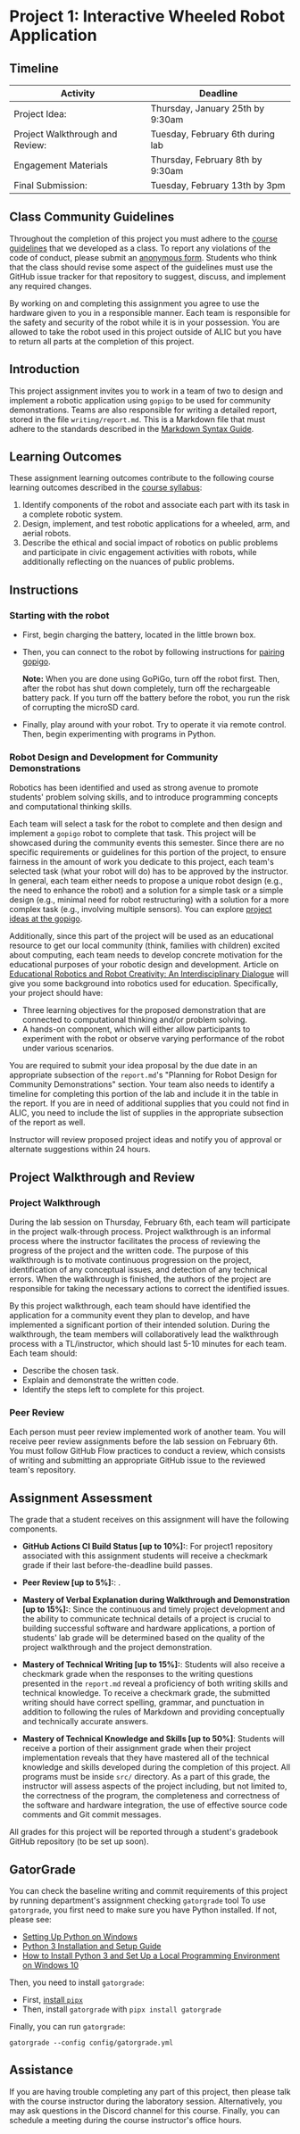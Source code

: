 # Project 1: Interactive Wheeled Robot Application

## Timeline

Activity                   | Deadline
-------------------------- | --------------------------------
Project Idea:              | Thursday, January 25th by 9:30am
Project Walkthrough and Review: | Tuesday, February 6th during lab
Engagement Materials       | Thursday, February 8th by 9:30am
Final Submission:          | Tuesday, February 13th by 3pm   

## Class Community Guidelines

Throughout the completion of this project you must adhere to the [course guidelines](https://github.com/CMPSC-304-Robotic-Agents-Spring-2024/course_information) that we developed as a class. To report any violations of the code of conduct, please submit an [anonymous form](https://forms.gle/tePfnLY12hyN1Xbd6). Students who think that the class should revise some aspect of the guidelines must use the GitHub issue tracker for that repository to suggest, discuss, and implement any required changes.

By working on and completing this assignment you agree to use the hardware given to you in a responsible manner. Each team is responsible for the safety and security of the robot while it is in your possession. You are allowed to take the robot used in this project outside of ALIC but you have to return all parts at the completion of this project.

## Introduction

This project assignment invites you to work in a team of two to design and implement a robotic application using `gopigo` to be used for community demonstrations. Teams are also responsible for writing a detailed report, stored in the file `writing/report.md`. This is a Markdown file that must adhere to the standards described in the [Markdown Syntax Guide](https://guides.github.com/features/mastering-markdown/).

## Learning Outcomes

These assignment learning outcomes contribute to the following course learning outcomes described in the [course syllabus](https://github.com/CMPSC-304-Robotic-Agents-Spring-2024/course_information):

1. Identify components of the robot and associate each part with its task in a complete robotic system.
2. Design, implement, and test robotic applications for a wheeled, arm, and aerial robots.
5. Describe the ethical and social impact of robotics on public problems and participate in civic engagement activities with robots, while additionally reflecting on the nuances of public problems.

## Instructions

### Starting with the robot

- First, begin charging the battery, located in the little brown box.
- Then, you can connect to the robot by following instructions for [pairing gopigo](https://gopigo.io/pairing-gopigo-os/).

  **Note:** When you are done using GoPiGo, turn off the robot first. Then, after the robot has shut down completely, turn off the rechargeable battery pack. If you turn off the battery before the robot, you run the risk of corrupting the microSD card.

- Finally, play around with your robot. Try to operate it via remote control. Then, begin experimenting with programs in Python.

### Robot Design and Development for Community Demonstrations

Robotics has been identified and used as strong avenue to promote students' problem solving skills, and to introduce programming concepts and computational thinking skills.

Each team will select a task for the robot to complete and then design and implement a `gopigo` robot to complete that task. This project will be showcased during the community events this semester. Since there are no specific requirements or guidelines for this portion of the project, to ensure fairness in the amount of work you dedicate to this project, each team's selected task (what your robot will do) has to be approved by the instructor. In general, each team either needs to propose a unique robot design (e.g., the need to enhance the robot) and a solution for a simple task or a simple design (e.g., minimal need for robot restructuring) with a solution for a more complex task (e.g., involving multiple sensors). You can explore [project ideas at the gopigo](https://gopigo.io/projects/).

Additionally, since this part of the project will be used as an educational resource to get our local community (think, families with children) excited about computing, each team needs to develop concrete motivation for the educational purposes of your robotic design and development. Article on [Educational Robotics and Robot Creativity: An Interdisciplinary Dialogue](https://www.frontiersin.org/articles/10.3389/frobt.2021.662030/full) will give you some background into robotics used for education. Specifically, your project should have:

- Three learning objectives for the proposed demonstration that are connected to computational thinking and/or problem solving.
- A hands-on component, which will either allow participants to experiment with the robot or observe varying performance of the robot under various scenarios.

You are required to submit your idea proposal by the due date in an appropriate subsection of the `report.md`'s "Planning for Robot Design for Community Demonstrations" section. Your team also needs to identify a timeline for completing this portion of the lab and include it in the table in the report. If you are in need of additional supplies that you could not find in ALIC, you need to include the list of supplies in the appropriate subsection of the report as well.

Instructor will review proposed project ideas and notify you of approval or alternate suggestions within 24 hours.

## Project Walkthrough and Review

### Project Walkthrough

During the lab session on Thursday, February 6th, each team will participate in the project walk-through process. Project walkthrough is an informal process where the instructor facilitates the process of reviewing the progress of the project and the written code. The purpose of this walkthrough is to motivate continuous progression on the project, identification of any conceptual issues, and detection of any technical errors. When the walkthrough is finished, the authors of the project are responsible for taking the necessary actions to correct the identified issues.

By this project walkthrough, each team should have identified the application for a community event they plan to develop, and have implemented a significant portion of their intended solution. During the walkthrough, the team members will collaboratively lead the walkthrough process with a TL/instructor, which should last 5-10 minutes for each team. Each team should:

- Describe the chosen task.
- Explain and demonstrate the written code.
- Identify the steps left to complete for this project.

### Peer Review

Each person must peer review implemented work of another team. You will receive peer review assignments before the lab session on February 6th. You must follow GitHub Flow practices to conduct a review, which consists of writing and submitting an appropriate GitHub issue to the reviewed team's repository.

## Assignment Assessment

The grade that a student receives on this assignment will have the following components.

- **GitHub Actions CI Build Status [up to 10%]:**: For project1 repository associated with this assignment students will receive a checkmark grade if their last before-the-deadline build passes.

- **Peer Review [up to 5%]:**: .

- **Mastery of Verbal Explanation during Walkthrough and Demonstration [up to 15%]:**: Since the continuous and timely project development and the ability to communicate technical details of a project is crucial to building successful software and hardware applications, a portion of students' lab grade will be determined based on the quality of the project walkthrough and the project demonstration.

- **Mastery of Technical Writing [up to 15%]:**: Students will also receive a checkmark grade when the responses to the writing questions presented in the `report.md` reveal a proficiency of both writing skills and technical knowledge. To receive a checkmark grade, the submitted writing should have correct spelling, grammar, and punctuation in addition to following the rules of Markdown and providing conceptually and technically accurate answers.

- **Mastery of Technical Knowledge and Skills [up to 50%]**: Students will receive a portion of their assignment grade when their project implementation reveals that they have mastered all of the technical knowledge and skills developed during the completion of this project. All programs must be inside `src/` directory. As a part of this grade, the instructor will assess aspects of the project including, but not limited to, the correctness of the program, the completeness and correctness of the software and hardware integration, the use of effective source code comments and Git commit messages.

All grades for this project will be reported through a student's gradebook GitHub repository (to be set up soon).

## GatorGrade

You can check the baseline writing and commit requirements of this project by running department's assignment checking `gatorgrade` tool To use `gatorgrade`, you first need to make sure you have Python installed. If not, please see:

- [Setting Up Python on Windows](https://realpython.com/lessons/python-windows-setup/)
- [Python 3 Installation and Setup Guide](https://realpython.com/installing-python/)
- [How to Install Python 3 and Set Up a Local Programming Environment on Windows 10](https://www.digitalocean.com/community/tutorials/how-to-install-python-3-and-set-up-a-local-programming-environment-on-windows-10)

Then, you need to install `gatorgrade`:

- First, [install `pipx`](https://pypa.github.io/pipx/installation/)
- Then, install `gatorgrade` with `pipx install gatorgrade`

Finally, you can run `gatorgrade`:

`gatorgrade --config config/gatorgrade.yml`

## Assistance

If you are having trouble completing any part of this project, then please talk with the course instructor during the laboratory session. Alternatively, you may ask questions in the Discord channel for this course. Finally, you can schedule a meeting during the course instructor's office hours.
